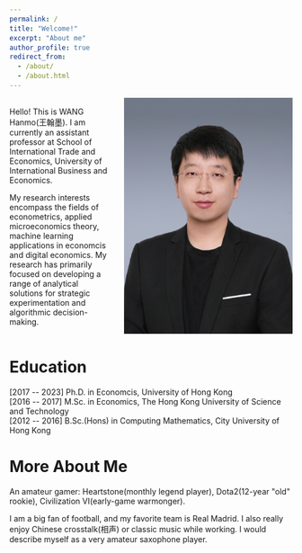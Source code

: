 ```yaml
---
permalink: /
title: "Welcome!"
excerpt: "About me"
author_profile: true
redirect_from: 
  - /about/
  - /about.html
---
```


<div style="display: flex; align-items: center;">
  <div style="flex: 1;">
    <p>Hello! This is WANG Hanmo(王翰墨). I am currently an assistant professor at School of International Trade and Economics, University of International Business and Economics.</p>
    <p>My research interests encompass the fields of econometrics, applied microeconomics theory, machine learning applications in economcis and digital economics. My research has primarily focused on developing a range of analytical solutions for strategic experimentation and algorithmic decision-making.</p>
  </div>
  <div style="flex: 0 0 300px; margin-left: 20px;">
    <img src="/images/image_hanmo.jpg" alt="WANG Hanmo" style="width: 100%;">
  </div>
</div>

# Education
 [2017 -- 2023] Ph.D. in Economcis, University of Hong Kong\
 [2016 -- 2017] M.Sc. in Economics, The Hong Kong University of Science and Technology\
 [2012 -- 2016] B.Sc.(Hons) in Computing Mathematics, City University of Hong Kong



# More About Me
An amateur gamer: Heartstone(monthly legend player), Dota2(12-year "old" rookie), Civilization VI(early-game warmonger).

I am a big fan of football, and my favorite team is Real Madrid. I also really enjoy Chinese crosstalk(相声) or classic music while working. I would describe myself as a very amateur saxophone player.




